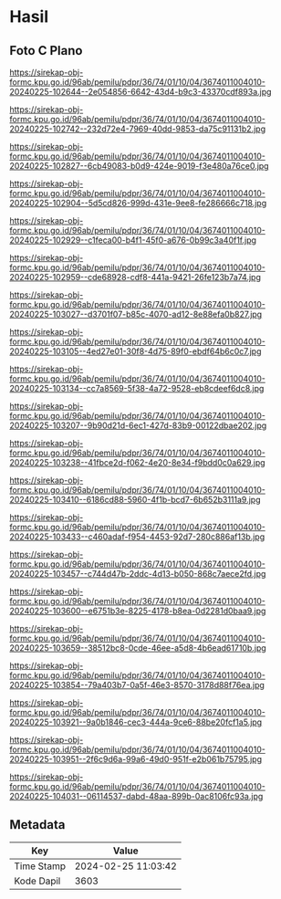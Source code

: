 # Hasil

## Foto C Plano

https://sirekap-obj-formc.kpu.go.id/96ab/pemilu/pdpr/36/74/01/10/04/3674011004010-20240225-102644--2e054856-6642-43d4-b9c3-43370cdf893a.jpg

https://sirekap-obj-formc.kpu.go.id/96ab/pemilu/pdpr/36/74/01/10/04/3674011004010-20240225-102742--232d72e4-7969-40dd-9853-da75c91131b2.jpg

https://sirekap-obj-formc.kpu.go.id/96ab/pemilu/pdpr/36/74/01/10/04/3674011004010-20240225-102827--6cb49083-b0d9-424e-9019-f3e480a76ce0.jpg

https://sirekap-obj-formc.kpu.go.id/96ab/pemilu/pdpr/36/74/01/10/04/3674011004010-20240225-102904--5d5cd826-999d-431e-9ee8-fe286666c718.jpg

https://sirekap-obj-formc.kpu.go.id/96ab/pemilu/pdpr/36/74/01/10/04/3674011004010-20240225-102929--c1feca00-b4f1-45f0-a676-0b99c3a40f1f.jpg

https://sirekap-obj-formc.kpu.go.id/96ab/pemilu/pdpr/36/74/01/10/04/3674011004010-20240225-102959--cde68928-cdf8-441a-9421-26fe123b7a74.jpg

https://sirekap-obj-formc.kpu.go.id/96ab/pemilu/pdpr/36/74/01/10/04/3674011004010-20240225-103027--d3701f07-b85c-4070-ad12-8e88efa0b827.jpg

https://sirekap-obj-formc.kpu.go.id/96ab/pemilu/pdpr/36/74/01/10/04/3674011004010-20240225-103105--4ed27e01-30f8-4d75-89f0-ebdf64b6c0c7.jpg

https://sirekap-obj-formc.kpu.go.id/96ab/pemilu/pdpr/36/74/01/10/04/3674011004010-20240225-103134--cc7a8569-5f38-4a72-9528-eb8cdeef6dc8.jpg

https://sirekap-obj-formc.kpu.go.id/96ab/pemilu/pdpr/36/74/01/10/04/3674011004010-20240225-103207--9b90d21d-6ec1-427d-83b9-00122dbae202.jpg

https://sirekap-obj-formc.kpu.go.id/96ab/pemilu/pdpr/36/74/01/10/04/3674011004010-20240225-103238--41fbce2d-f062-4e20-8e34-f9bdd0c0a629.jpg

https://sirekap-obj-formc.kpu.go.id/96ab/pemilu/pdpr/36/74/01/10/04/3674011004010-20240225-103410--6186cd88-5960-4f1b-bcd7-6b652b3111a9.jpg

https://sirekap-obj-formc.kpu.go.id/96ab/pemilu/pdpr/36/74/01/10/04/3674011004010-20240225-103433--c460adaf-f954-4453-92d7-280c886af13b.jpg

https://sirekap-obj-formc.kpu.go.id/96ab/pemilu/pdpr/36/74/01/10/04/3674011004010-20240225-103457--c744d47b-2ddc-4d13-b050-868c7aece2fd.jpg

https://sirekap-obj-formc.kpu.go.id/96ab/pemilu/pdpr/36/74/01/10/04/3674011004010-20240225-103600--e6751b3e-8225-4178-b8ea-0d2281d0baa9.jpg

https://sirekap-obj-formc.kpu.go.id/96ab/pemilu/pdpr/36/74/01/10/04/3674011004010-20240225-103659--38512bc8-0cde-46ee-a5d8-4b6ead61710b.jpg

https://sirekap-obj-formc.kpu.go.id/96ab/pemilu/pdpr/36/74/01/10/04/3674011004010-20240225-103854--79a403b7-0a5f-46e3-8570-3178d88f76ea.jpg

https://sirekap-obj-formc.kpu.go.id/96ab/pemilu/pdpr/36/74/01/10/04/3674011004010-20240225-103921--9a0b1846-cec3-444a-9ce6-88be20fcf1a5.jpg

https://sirekap-obj-formc.kpu.go.id/96ab/pemilu/pdpr/36/74/01/10/04/3674011004010-20240225-103951--2f6c9d6a-99a6-49d0-951f-e2b061b75795.jpg

https://sirekap-obj-formc.kpu.go.id/96ab/pemilu/pdpr/36/74/01/10/04/3674011004010-20240225-104031--06114537-dabd-48aa-899b-0ac8106fc93a.jpg


## Metadata

| Key        | Value               |
| ---------- | ------------------- |
| Time Stamp | 2024-02-25 11:03:42 |
| Kode Dapil | 3603                |



